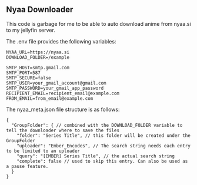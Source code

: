 ## Nyaa Downloader
This code is garbage for me to be able to auto download anime from nyaa.si to my jellyfin server.

The .env file provides the following variables:
```
NYAA_URL=https://nyaa.si
DOWNLOAD_FOLDER=/example

SMTP_HOST=smtp.gmail.com
SMTP_PORT=587
SMTP_SECURE=false
SMTP_USER=your_gmail_account@gmail.com
SMTP_PASSWORD=your_gmail_app_password
RECIPIENT_EMAIL=recipient_email@example.com
FROM_EMAIL=from_email@example.com
```

The nyaa_meta.json file structure is as follows:
```
{
  "GroupFolder": { // combined with the DOWNLOAD_FOLDER variable to tell the downloader where to save the files
    "folder": "Series Title", // this folder will be created under the GroupFolder
    "uploader": "Ember_Encodes", // The search string needs each entry to be limited to an uploader
    "query": "[EMBER] Series Title", // the actual search string
    "complete": false // used to skip this entry. Can also be used as a pause feature.
  }
}
```
